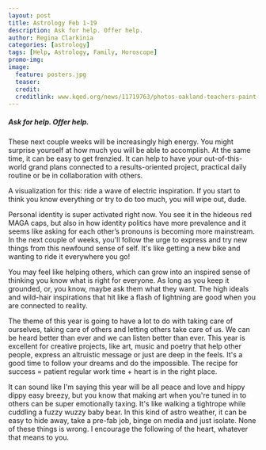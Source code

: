 ```yaml
---
layout: post
title: Astrology Feb 1-19
description: Ask for help. Offer help.
author: Regina Clarkinia
categories: [astrology]
tags: [Help, Astrology, Family, Horoscope]
promo-img:
image:
  feature: posters.jpg
  teaser:
  credit:
  creditlink: www.kqed.org/news/11719763/photos-oakland-teachers-paint-prepare-to-vote-on-strike
---
```

<h5>Ask for help. Offer help.</h5>

These next couple weeks will be increasingly high energy. You might surprise yourself at how much you will be able to accomplish. At the same time, it can be easy to get frenzied. It can help to have your out-of-this-world grand plans connected to a results-oriented project, practical daily routine or be in collaboration with others.

A visualization for this: ride a wave of electric inspiration. If you start to think you know everything or try to do too much, you will wipe out, dude.

Personal identity is super activated right now. You see it in the hideous red MAGA caps, but also in how identity politics have more prevalence and it seems like asking for each other’s pronouns is becoming more mainstream. In the next couple of weeks, you'll follow the urge to express and try new things from this newfound sense of self. It's like getting a new bike and wanting to ride it everywhere you go!

You may feel like helping others, which can grow into an inspired sense of thinking you know what is right for everyone. As long as you keep it grounded, or, you know, maybe ask them what they want. The high ideals and wild-hair inspirations that hit like a flash of lightning are good when you are connected to reality.

The theme of this year is going to have a lot to do with taking care of ourselves, taking care of others and letting others take care of us. We can be heard better than ever and we can listen better than ever. This year is excellent for creative projects, like art, music and poetry that help other people, express an altruistic message or just are deep in the feels. It's a good time to follow your dreams and do the impossible. The recipe for success = patient regular work time + heart is in the right place.

It can sound like I'm saying this year will be all peace and love and hippy dippy easy breezy, but you know that making art when you're tuned in to others can be super emotionally taxing. It's like walking a tightrope while cuddling a fuzzy wuzzy baby bear. In this kind of astro weather, it can be easy to hide away, take a pre-fab job, binge on media and just isolate. None of these things is wrong. I encourage the following of the heart, whatever that means to you.
